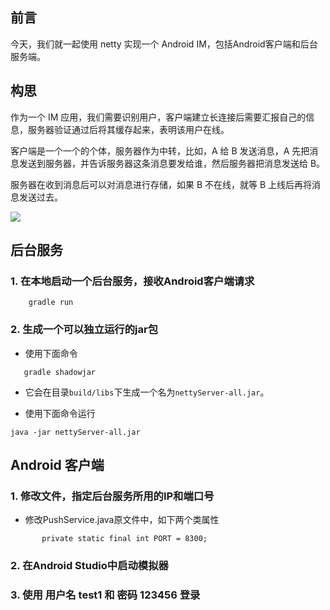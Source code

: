 ## 前言

今天，我们就一起使用 netty 实现一个 Android IM，包括Android客户端和后台服务端。

## 构思

作为一个 IM 应用，我们需要识别用户，客户端建立长连接后需要汇报自己的信息，服务器验证通过后将其缓存起来，表明该用户在线。

客户端是一个一个的个体，服务器作为中转，比如，A 给 B 发送消息，A 先把消息发送到服务器，并告诉服务器这条消息要发给谁，然后服务器把消息发送给 B。

服务器在收到消息后可以对消息进行存储，如果 B 不在线，就等 B 上线后再将消息发送过去。

![](https://raw.githubusercontent.com/wangchenyan/cchat/master/art/network.png)

## 后台服务

### 1. 在本地启动一个后台服务，接收Android客户端请求

``` cd server
    gradle run
```

### 2. 生成一个可以独立运行的jar包

* 使用下面命令

```cd server
   gradle shadowjar
```

* 它会在目录`build/libs`下生成一个名为`nettyServer-all.jar`。

* 使用下面命令运行

```java -jar nettyServer-all.jar```


## Android 客户端

### 1. 修改文件，指定后台服务所用的IP和端口号

* 修改PushService.java原文件中，如下两个类属性

```    private static final String HOST = "10.240.78.82";
       private static final int PORT = 8300;
```

### 2. 在Android Studio中启动模拟器

### 3. 使用 用户名 test1 和 密码 123456 登录
